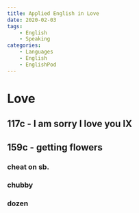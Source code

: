 ```yaml
---
title: Applied English in Love
date: 2020-02-03
tags: 
	- English
	- Speaking
categories: 
	- Languages
	- English
	- EnglishPod
---
```


# Love

## 117c - I am sorry I love you IX





## 159c - getting flowers
### cheat on sb.
### chubby
### dozen
### 